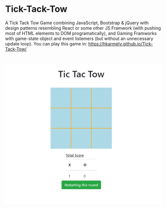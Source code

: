 # Tick-Tack-Tow
A Tick Tack Tow Game combining JavaScript, Bootstrap & jQuery with design patterns resembling React or some other JS Framwork (with pushing most of HTML elements to DOM programatically), and Gaming Framworks with game-state object and event listemers (but without an unnecessary update loop).
You can play this game in: https://hkarmely.github.io/Tick-Tack-Tow/
<br>
<h1 align="center">
    <img src="Tic-tak-tow.jpg" alt="Tic-Tac-Toe created with JavaScript, Bootstrap, jQuery" />
</h1>


